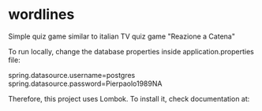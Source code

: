 # wordlines
Simple quiz game similar to italian TV quiz game "Reazione a Catena"

To run locally, change the database properties inside application.properties file:

spring.datasource.username=postgres
spring.datasource.password=Pierpaolo1989NA

Therefore, this project uses Lombok. To install it, check documentation at:

